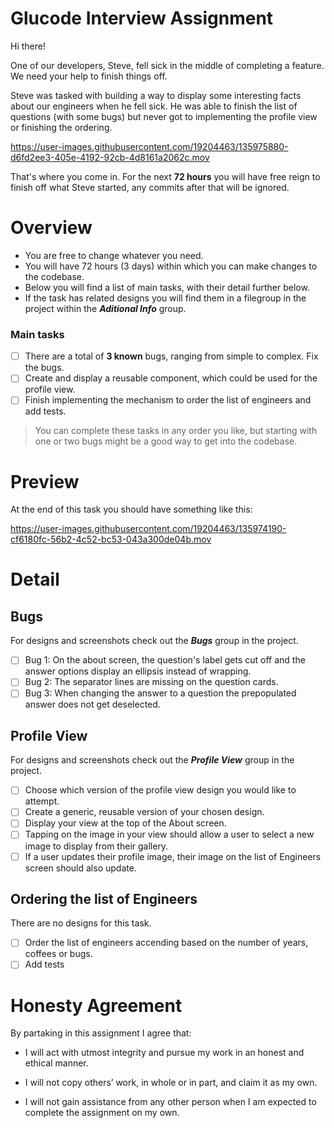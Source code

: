 # Glucode Interview Assignment

Hi there! 

One of our developers, Steve, fell sick in the middle of completing a feature. We need your help to finish things off.

Steve was tasked with building a way to display some interesting facts about our engineers when he fell sick. He was able to finish the list of questions (with some bugs) but never got to implementing the profile view or finishing the ordering.

https://user-images.githubusercontent.com/19204463/135975880-d6fd2ee3-405e-4192-92cb-4d8161a2062c.mov

That's where you come in.
For the next **72 hours** you will have free reign to finish off what Steve started, any commits after that will be ignored.


# Overview
- You are free to change whatever you need.
- You will have 72 hours (3 days) within which you can make changes to the codebase.
- Below you will find a list of main tasks, with their detail further below.
- If the task has related designs you will find them in a filegroup in the project within the ***Aditional Info*** group.

### Main tasks
- [ ] There are a total of **3 known** bugs, ranging from simple to complex. Fix the bugs.
- [ ] Create and display a reusable component, which could be used for the profile view.
- [ ] Finish implementing the mechanism to order the list of engineers and add tests.

> You can complete these tasks in any order you like, but starting with one or two bugs might be a good way to get into the codebase.

# Preview
At the end of this task you should have something like this:

https://user-images.githubusercontent.com/19204463/135974190-cf6180fc-56b2-4c52-bc53-043a300de04b.mov

# Detail
## Bugs
For designs and screenshots check out the ***Bugs*** group in the project. 
- [ ] Bug 1: On the about screen, the question's label gets cut off and the answer options display an ellipsis instead of wrapping.
- [ ] Bug 2: The separator lines are missing on the question cards.
- [ ] Bug 3: When changing the answer to a question the prepopulated answer does not get deselected.

## Profile View
For designs and screenshots check out the ***Profile View*** group in the project.
- [ ] Choose which version of the profile view design you would like to attempt.
- [ ] Create a generic, reusable version of your chosen design.
- [ ] Display your view at the top of the About screen.
- [ ] Tapping on the image in your view should allow a user to select a new image to display from their gallery.
- [ ] If a user updates their profile image, their image on the list of Engineers screen should also update.

## Ordering the list of Engineers
There are no designs for this task.
- [ ] Order the list of engineers accending based on the number of years, coffees or bugs.
- [ ] Add tests

# Honesty Agreement

By partaking in this assignment I agree that:

- I will act with utmost integrity and pursue my work in an honest and ethical manner.

- I will not copy others’ work, in whole or in part, and claim it as my own.

- I will not gain assistance from any other person when I am expected to complete the assignment on my own.
